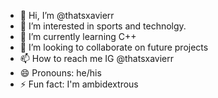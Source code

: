 - 👋 Hi, I’m @thatsxavierr
- 👀 I’m interested in sports and technolgy. 
- 🌱 I’m currently learning C++
- 💞️ I’m looking to collaborate on future projects
- 📫 How to reach me IG  @thatsxavierr
- 😄 Pronouns: he/his
- ⚡ Fun fact: I'm ambidextrous

<!---
thatsxavierr/thatsxavierr is a ✨ special ✨ repository because its `README.md` (this file) appears on your GitHub profile.
You can click the Preview link to take a look at your changes.
--->
